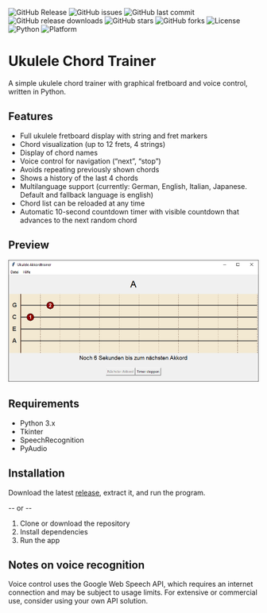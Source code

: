 ![GitHub Release](https://img.shields.io/github/v/release/Ma-Ko-dev/UkuleleAkkordtrainer?style=flat-square)
![GitHub issues](https://img.shields.io/github/issues/Ma-Ko-dev/UkuleleAkkordtrainer?style=flat-square)
![GitHub last commit](https://img.shields.io/github/last-commit/Ma-Ko-dev/UkuleleAkkordtrainer?style=flat-square)
![GitHub release downloads](https://img.shields.io/github/downloads/Ma-Ko-dev/UkuleleAkkordtrainer/total)
![GitHub stars](https://img.shields.io/github/stars/Ma-Ko-dev/UkuleleAkkordtrainer?style=flat-square)
![GitHub forks](https://img.shields.io/github/forks/Ma-Ko-dev/UkuleleAkkordtrainer?style=flat-square)
![License](https://img.shields.io/github/license/Ma-Ko-dev/UkuleleAkkordtrainer)
![Python](https://img.shields.io/badge/python-3.x-blue)
![Platform](https://img.shields.io/badge/platform-Windows-blue)


# Ukulele Chord Trainer

A simple ukulele chord trainer with graphical fretboard and voice control, written in Python.

## Features

- Full ukulele fretboard display with string and fret markers
- Chord visualization (up to 12 frets, 4 strings)
- Display of chord names
- Voice control for navigation (“next”, “stop”)
- Avoids repeating previously shown chords
- Shows a history of the last 4 chords
- Multilanguage support (currently: German, English, Italian, Japanese. Default and fallback language is english)
- Chord list can be reloaded at any time
- Automatic 10-second countdown timer with visible countdown that advances to the next random chord

## Preview
![Preview of the Ukulele Chord Trainer](preview.png?v=1.1.1)

## Requirements

- Python 3.x  
- Tkinter  
- SpeechRecognition  
- PyAudio  

## Installation

Download the latest [release](https://github.com/Ma-Ko-dev/UkuleleAkkordtrainer/releases/latest), extract it, and run the program.

-- or --

1. Clone or download the repository  
2. Install dependencies  
3. Run the app  

## Notes on voice recognition

Voice control uses the Google Web Speech API, which requires an internet connection and may be subject to usage limits. For extensive or commercial use, consider using your own API solution.
